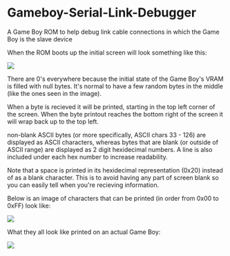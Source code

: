 # Gameboy-Serial-Link-Debugger
A Game Boy ROM to help debug link cable connections in which the Game Boy is the slave device


When the ROM boots up the initial screen will look something like this:

![](https://imgur.com/YSRo812)

There are 0's everywhere because the initial state of the Game Boy's VRAM is filled with null bytes. 
It's normal to have a few random bytes in the middle (like the ones seen in the image).

When a byte is recieved it will be printed, starting in the top left corner of the screen.
When the byte printout reaches the bottom right of the screen it will wrap back up to the top left.

non-blank ASCII bytes (or more specifically, ASCII chars 33 - 126) are displayed as ASCII characters,
whereas bytes that are blank (or outside of ASCII range) are displayed as 2 digit hexidecimal numbers.
A line is also included under each hex number to increase readability.

Note that a space is printed in its hexidecimal representation (0x20) instead of as a blank character. 
This is to avoid having any part of screen blank so you can easily tell when you're recieving information.

Below is an image of characters that can be printed (in order from 0x00 to 0xFF) look like:

![](https://i.imgur.com/N4xdjxV.jpg)

What they all look like printed on an actual Game Boy:

![](https://i.imgur.com/RBGDQas.jpg)
